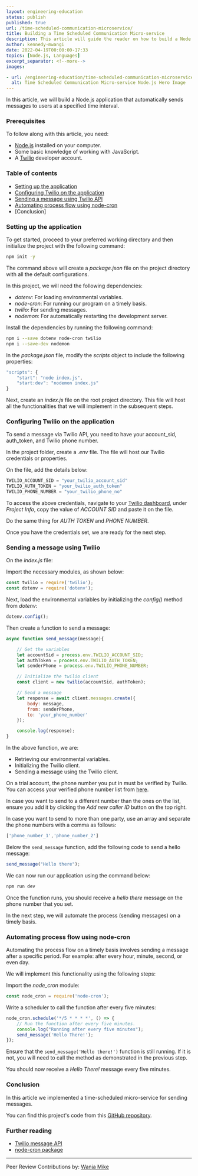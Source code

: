 ```yaml
---
layout: engineering-education
status: publish
published: true
url: /time-scheduled-communication-microservice/
title: Building a Time Scheduled Communication Micro-service
description: This article will guide the reader on how to build a Node.js application, configure Twilio on that application and have it automatically sends messages at a predefined time interval.
author: kennedy-mwangi
date: 2022-04-19T00:00:00-17:33
topics: [Node.js, Languages]
excerpt_separator: <!--more-->
images:

- url: /engineering-education/time-scheduled-communication-microservice/hero.jpg
  alt: Time Scheduled Communication Micro-service Node.js Hero Image
---
```

In this article, we will build a Node.js application that automatically sends messages to users at a specified time interval.
<!--more-->
### Prerequisites
To follow along with this article, you need:

- [Node.js](https://nodejs.org/en/) installed on your computer.
- Some basic knowledge of working with JavaScript.
- A [Twilio](https://www.twilio.com) developer account.

### Table of contents
- [Setting up the application](#setting-up-the-node.js-application)
- [Configuring Twilio on the application](#configuring-twilio-on-the-application)
- [Sending a message using Twilio API](#sending-a-message-using-twilio-api)
- [Automating process flow using node-cron](#automating-process-flow-using-node-cron)
- [Conclusion]

### Setting up the application
To get started, proceed to your preferred working directory and then initialize the project with the following command:

```bash
npm init -y
```

The command above will create a *package.json* file on the project directory with all the default configurations.

In this project, we will need the following dependencies:
- *dotenv*: For loading environmental variables.
- *node-cron*: For running our program on a timely basis.
- *twilio*: For sending messages.
- *nodemon*: For automatically restarting the development server.

Install the dependencies by running the following command:

```bash
npm i --save dotenv node-cron twilio
npm i --save-dev nodemon
```

In the *package.json* file, modify the *scripts* object to include the following properties:

```js
"scripts": {
    "start": "node index.js",
    "start:dev": "nodemon index.js"
}
```

Next, create an *index.js* file on the root project directory. This file will host all the functionalities that we will implement in the subsequent steps.

### Configuring Twilio on the application
To send a message via Twilio API, you need to have your account_sid, auth_token, and Twilio phone number. 

In the project folder, create a *.env* file. The file will host our Twilio credentials or properties.

On the file, add the details below:

```js
TWILIO_ACCOUNT_SID = "your_twilio_account_sid"
TWILIO_AUTH_TOKEN = "your_twilio_auth_token"
TWILIO_PHONE_NUMBER = "your_twilio_phone_no"
```

To access the above credentials, navigate to your [Twilio dashboard](https://console.twilio.com/), under *Project Info*, copy the value of *ACCOUNT SID* and paste it on the file.

Do the same thing for *AUTH TOKEN* and *PHONE NUMBER*.

Once you have the credentials set, we are ready for the next step.

### Sending a message using Twilio
On the *index.js* file:

Import the necessary modules, as shown below:

```js
const twilio = require('twilio');
const dotenv = require('dotenv');
```

Next, load the environmental variables by initializing the *config()* method from *dotenv*:

```js
dotenv.config();
```

Then create a function to send a message:

```js
async function send_message(message){

    // Get the variables
    let accountSid = process.env.TWILIO_ACCOUNT_SID;
    let authToken = process.env.TWILIO_AUTH_TOKEN;
    let senderPhone = process.env.TWILIO_PHONE_NUMBER;

    // Initialize the twilio client
    const client = new twilio(accountSid, authToken);

    // Send a message
    let response = await client.messages.create({
        body: message,
        from: senderPhone,
        to: 'your_phone_number'
    });

    console.log(response);
}
```

In the above function, we are:
- Retrieving our environmental variables.
- Initializing the Twilio client.
- Sending a message using the Twilio client.

On a trial account, the phone number you put in must be verified by Twilio. You can access your verified phone number list from [here](https://console.twilio.com/us1/develop/phone-numbers/manage/verified). 

In case you want to send to a different number than the ones on the list, ensure you add it by clicking the *Add new caller ID* button on the top right.

In case you want to send to more than one party, use an array and separate the phone numbers with a comma as follows:

```js
['phone_number_1','phone_number_2']
```

Below the `send_message` function, add the following code to send a hello message:

```js
send_message("Hello there");
```

We can now run our application using the command below:

```bash
npm run dev
```

Once the function runs, you should receive a *hello there* message on the phone number that you set.

In the next step, we will automate the process (sending messages) on a timely basis.

### Automating process flow using node-cron
Automating the process flow on a timely basis involves sending a message after a specific period. For example: after every hour, minute, second, or even day.

We will implement this functionality using the following steps:

Import the *node_cron* module:

```js
const node_cron = require('node-cron');
```

Write a scheduler to call the function after every five minutes:

```js
node_cron.schedule('*/5 * * * *', () => {
    // Run the function after every five minutes.
    console.log("Running after every five minutes");
    send_message('Hello There!'); 
});
```

Ensure that the `send_message('Hello there!')` function is still running. If it is not, you will need to call the method as demonstrated in the previous step.

You should now receive a *Hello There!* message every five minutes.

### Conclusion
In this article we implemented a time-scheduled micro-service for sending messages. 

You can find this project's code from this [GitHub repository](https://github.com/mwangiKibui/sms_microservice).

### Further reading
- [Twilio message API](https://www.twilio.com/docs/sms/api)
- [node-cron package](https://www.npmjs.com/package/node-cron)

---
Peer Review Contributions by: [Wanja Mike](/engineering-education/authors/michael-barasa/)
